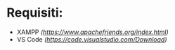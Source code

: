 # Requisiti:
* XAMPP *(https://www.apachefriends.org/index.html)*
* VS Code *(https://code.visualstudio.com/Download)*